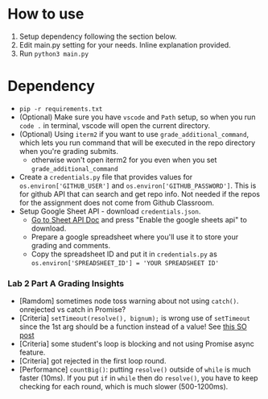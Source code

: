 # How to use

1. Setup dependency following the section below.
1. Edit main.py setting for your needs. Inline explanation provided.
1. Run `python3 main.py`

# Dependency

- `pip -r requirements.txt`
- (Optional) Make sure you have `vscode` and `Path` setup, so when you run `code .` in terminal, vscode will open the current directory.
- (Optional) Using `iterm2` if you want to use `grade_additional_command`, which lets you run command that will be executed in the repo directory when you're grading submits.
  - otherwise won't open iterm2 for you even when you set `grade_additional_command`
- Create a `credentials.py` file that provides values for `os.environ['GITHUB_USER']` and `os.environ['GITHUB_PASSWORD']`. This is for github API that can search and get repo info. Not needed if the repos for the assignment does not come from Github Classroom.
- Setup Google Sheet API - download `credentials.json`.
  - [Go to Sheet API Doc](https://developers.google.com/sheets/api/quickstart/python) and press "Enable the google sheets api" to download.
  - Prepare a google spreadsheet where you'll use it to store your grading and comments.
  - Copy the spreadsheet ID and put it in `credentials.py` as `os.environ['SPREADSHEET_ID'] = 'YOUR SPREADSHEET ID'`

### Lab 2 Part A Grading Insights

- [Ramdom] sometimes node toss warning about not using `catch()`. onrejected vs catch in Promise?
- [Criteria] `setTimeout(resolve(), bignum);` is wrong use of `setTimeout` since the 1st arg should be a function instead of a value! See [this SO post](https://stackoverflow.com/questions/39538473/using-settimeout-on-promise-chain)
- [Criteria] some student's loop is blocking and not using Promise async feature.
- [Criteria] got rejected in the first loop round.
- [Performance] `countBig()`: putting `resolve()` outside of `while` is much faster (10ms). If you put `if` in `while` then do `resolve()`, you have to keep checking for each round, which is much slower (500-1200ms).
